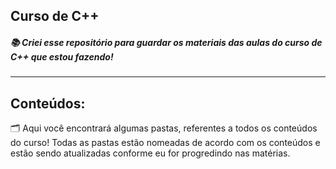 ## Curso de C++

##### 📚 Criei esse repositório para guardar os materiais das aulas do curso de C++ que estou fazendo! <br>

---

## Conteúdos:

🗂️ Aqui você encontrará algumas pastas, referentes a todos os conteúdos do curso! Todas as pastas estão nomeadas de acordo com os conteúdos e estão sendo atualizadas conforme eu for progredindo nas matérias.